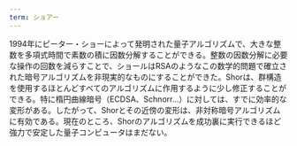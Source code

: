 ```yaml
---
term: ショアー
---
```

1994年にピーター・ショーによって発明された量子アルゴリズムで、大きな整数を多項式時間で素数の積に因数分解することができる。整数の因数分解に必要な操作の回数を減らすことで、ショールはRSAのようなこの数学的問題で確立された暗号アルゴリズムを非現実的なものにすることができた。Shorは、群構造を使用するほとんどすべてのアルゴリズムに作用するように少し修正することができる。特に楕円曲線暗号（ECDSA、Schnorr...）に対しては、すでに効率的な変形がある。したがって、Shorとその近傍の変形は、非対称暗号アルゴリズムに有効である。現在のところ、Shorのアルゴリズムを成功裏に実行できるほど強力で安定した量子コンピュータはまだない。
